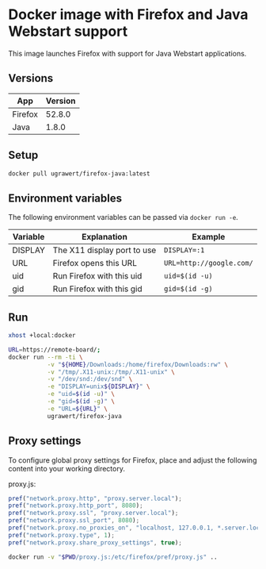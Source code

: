 # Docker image with Firefox and Java Webstart support

This image launches Firefox with support for Java Webstart applications.

## Versions

| App     | Version |
| ------- | ------- |
| Firefox | 52.8.0  |
| Java    | 1.8.0   |

## Setup

```sh
docker pull ugrawert/firefox-java:latest
```

## Environment variables

The following environment variables can be passed via `docker run -e`.

| Variable  | Explanation                 | Example                  |
| --------- | --------------------------- | ------------------------ |
| DISPLAY   | The X11 display port to use | `DISPLAY=:1`             |
| URL       | Firefox opens this URL      | `URL=http://google.com/` |
| uid       | Run Firefox with this uid   | `uid=$(id -u)`           |
| gid       | Run Firefox with this gid   | `gid=$(id -g)`           |

## Run

```sh
xhost +local:docker
```

```sh
URL=https://remote-board/;
docker run --rm -ti \
           -v "${HOME}/Downloads:/home/firefox/Downloads:rw" \
           -v "/tmp/.X11-unix:/tmp/.X11-unix" \
           -v "/dev/snd:/dev/snd" \
           -e "DISPLAY=unix${DISPLAY}" \
           -e "uid=$(id -u)" \
           -e "gid=$(id -g)" \
           -e "URL=${URL}" \
           ugrawert/firefox-java
```

## Proxy settings

To configure global proxy settings for Firefox, place and adjust the following
content into your working directory.

proxy.js:

```javascript
pref("network.proxy.http", "proxy.server.local");
pref("network.proxy.http_port", 8080);
pref("network.proxy.ssl", "proxy.server.local");
pref("network.proxy.ssl_port", 8080);
pref("network.proxy.no_proxies_on", "localhost, 127.0.0.1, *.server.local");
pref("network.proxy.type", 1);
pref("network.proxy.share_proxy_settings", true);
```

```sh
docker run -v "$PWD/proxy.js:/etc/firefox/pref/proxy.js" ..
```
